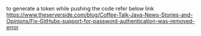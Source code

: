 to generate a token while pushing the code refer below link
https://www.theserverside.com/blog/Coffee-Talk-Java-News-Stories-and-Opinions/Fix-GitHubs-support-for-password-authentication-was-removed-error